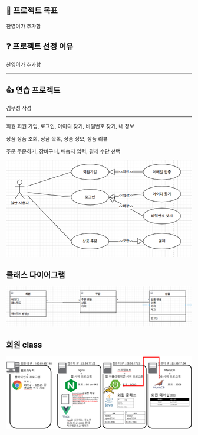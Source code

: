 ## 🚩 프로젝트 목표

찬영이가 추가함

## ❓ 프로젝트 선정 이유

찬영이가 추가함

---

## 👍 연습 프로젝트

김무성 작성

---

회원
	회원 가입, 로그인, 아이디 찾기, 비밀번호 찾기, 내 정보

상품
	상품 조회, 상품 목록, 상품 정보, 상품 리뷰

주문
	주문하기, 장바구니, 배송지 입력, 결제 수단 선택

![이미지](test.png)

## 클래스 다이어그램

![이미지](class_diagram.png)

## 회원 class

![이미지](회원클래스.png)